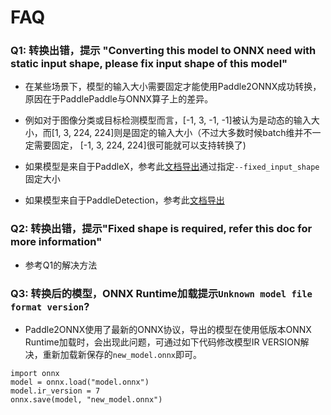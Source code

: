 # FAQ

### Q1: 转换出错，提示 "Converting this model to ONNX need with static input shape, please fix input shape of this model"
- 在某些场景下，模型的输入大小需要固定才能使用Paddle2ONNX成功转换，原因在于PaddlePaddle与ONNX算子上的差异。
- 例如对于图像分类或目标检测模型而言，[-1, 3, -1, -1]被认为是动态的输入大小，而[1, 3, 224, 224]则是固定的输入大小（不过大多数时候batch维并不一定需要固定， [-1, 3, 224, 224]很可能就可以支持转换了)

- 如果模型是来自于PaddleX，参考此[文档导出](https://github.com/PaddlePaddle/PaddleX/blob/develop/docs/apis/export_model.md)通过指定`--fixed_input_shape`固定大小
- 如果模型来自于PaddleDetection，参考此[文档导出](https://github.com/PaddlePaddle/PaddleDetection/blob/release/2.3/deploy/EXPORT_ONNX_MODEL.md)

### Q2: 转换出错，提示"Fixed shape is required, refer this doc for more information"
- 参考Q1的解决方法

### Q3: 转换后的模型，ONNX Runtime加载提示`Unknown model file format version`?
- Paddle2ONNX使用了最新的ONNX协议，导出的模型在使用低版本ONNX Runtime加载时，会出现此问题，可通过如下代码修改模型IR VERSION解决，重新加载新保存的`new_model.onnx`即可。
```
import onnx
model = onnx.load("model.onnx")
model.ir_version = 7
onnx.save(model, "new_model.onnx")
```
